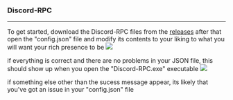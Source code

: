 ### Discord-RPC
___
To get started, download the Discord-RPC files from the [releases](https://github.com/Ra-iners/Discord-RPC/releases/tag/1 "releases")
after that open the "config.json" file and modify its contents to your liking to what you will want your rich presence to be
![](https://owowhatsthis.xyz/i/Yiff_me_please~oy9pw.png)

if everything is correct and there are no problems in your JSON file, this should show up when you open the "Discord-RPC.exe" executable
![](https://owowhatsthis.xyz/i/Yiff_me_please~4q0x8.png)

if something else other than the sucess message appear, its likely that you've got an issue in your "config.json" file
